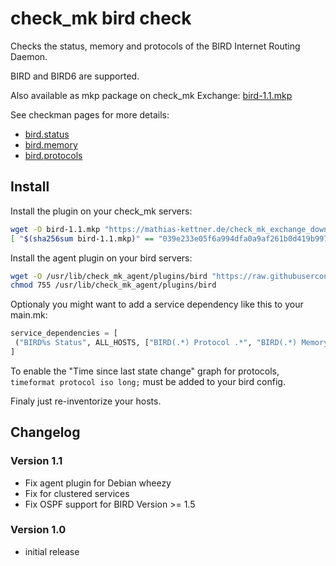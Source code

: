 # check_mk bird check

Checks the status, memory and protocols of the BIRD Internet Routing Daemon.

BIRD and BIRD6 are supported.

Also available as mkp package on check_mk Exchange: [bird-1.1.mkp](https://mathias-kettner.de/check_mk_exchange_file.php?HTML=&file=bird-1.1.mkp)

See checkman pages for more details:

* [bird.status](checkman/bird.status)
* [bird.memory](checkman/bird.memory)
* [bird.protocols](checkman/bird.protocols)

## Install
Install the plugin on your check_mk servers:
```bash
wget -O bird-1.1.mkp "https://mathias-kettner.de/check_mk_exchange_download.php?HTML=&file=bird-1.1.mkp"
[ "$(sha256sum bird-1.1.mkp)" == "039e233e05f6a994dfa0a9af261b0d419b9972ca3e50d06457c6274f38656e13  bird-1.1.mkp" ] && check_mk -vP install bird-1.1.mkp
```

Install the agent plugin on your bird servers:
```bash
wget -O /usr/lib/check_mk_agent/plugins/bird "https://raw.githubusercontent.com/freddy36/check_mk_extensions/master/bird/agents/plugins/bird"
chmod 755 /usr/lib/check_mk_agent/plugins/bird
```

Optionaly you might want to add a service dependency like this to your main.mk:
```python
service_dependencies = [
 ("BIRD%s Status", ALL_HOSTS, ["BIRD(.*) Protocol .*", "BIRD(.*) Memory"]),
]
```

To enable the "Time since last state change" graph for protocols, ``timeformat protocol iso long;`` must be added to your bird config.

Finaly just re-inventorize your hosts.

## Changelog
### Version 1.1

 * Fix agent plugin for Debian wheezy
 * Fix for clustered services
 * Fix OSPF support for BIRD Version >= 1.5
 
### Version 1.0

 * initial release
 
